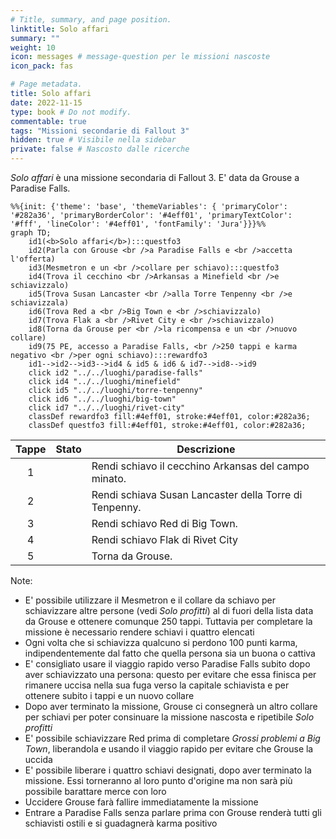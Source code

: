 ```yaml
---
# Title, summary, and page position.
linktitle: Solo affari
summary: ""
weight: 10
icon: messages # message-question per le missioni nascoste
icon_pack: fas

# Page metadata.
title: Solo affari
date: 2022-11-15
type: book # Do not modify.
commentable: true
tags: "Missioni secondarie di Fallout 3"
hidden: true # Visibile nella sidebar
private: false # Nascosto dalle ricerche
---
```


*Solo affari* è una missione secondaria di Fallout 3. E' data da Grouse a Paradise Falls.



```mermaid
%%{init: {'theme': 'base', 'themeVariables': { 'primaryColor': '#282a36', 'primaryBorderColor': '#4eff01', 'primaryTextColor': '#fff', 'lineColor': '#4eff01', 'fontFamily': 'Jura'}}}%%
graph TD;
    id1(<b>Solo affari</b>):::questfo3
    id2(Parla con Grouse <br />a Paradise Falls e <br />accetta l'offerta)
    id3(Mesmetron e un <br />collare per schiavo):::questfo3
    id4(Trova il cecchino <br />Arkansas a Minefield <br />e schiavizzalo)
    id5(Trova Susan Lancaster <br />alla Torre Tenpenny <br />e schiavizzala)
    id6(Trova Red a <br />Big Town e <br />schiavizzalo)
    id7(Trova Flak a <br />Rivet City e <br />schiavizzalo) 
    id8(Torna da Grouse per <br />la ricompensa e un <br />nuovo collare)
    id9(75 PE, accesso a Paradise Falls, <br />250 tappi e karma negativo <br />per ogni schiavo):::rewardfo3
    id1-->id2-->id3-->id4 & id5 & id6 & id7-->id8-->id9
    click id2 "../../luoghi/paradise-falls"
    click id4 "../../luoghi/minefield"
    click id5 "../../luoghi/torre-tenpenny"
    click id6 "../../luoghi/big-town"
    click id7 "../../luoghi/rivet-city"
    classDef rewardfo3 fill:#4eff01, stroke:#4eff01, color:#282a36;
    classDef questfo3 fill:#4eff01, stroke:#4eff01, color:#282a36;
```

| Tappe | Stato              | Descrizione |
| :-----: | :------------------: | ----------- |
|   1    |                    |  Rendi schiavo il cecchino Arkansas del campo minato.           |
|    2   |                    |   Rendi schiava Susan Lancaster della Torre di Tenpenny.          |
|  3     |                    |  Rendi schiavo Red di Big Town.           |
|   4    |                    |   Rendi schiavo Flak di Rivet City          |
|   5    |                    |   Torna da Grouse.          |

Note:
- E' possibile utilizzare il Mesmetron e il collare da schiavo per schiavizzare altre persone (vedi *Solo profitti*) al di fuori della lista data da Grouse e ottenere comunque 250 tappi. Tuttavia per completare la missione è necessario rendere schiavi i quattro elencati
- Ogni volta che si schiavizza qualcuno si perdono 100 punti karma, indipendentemente dal fatto che quella persona sia un buona o cattiva
- E' consigliato usare il viaggio rapido verso Paradise Falls subito dopo aver schiavizzato una persona: questo per evitare che essa finisca per rimanere uccisa nella sua fuga verso la capitale schiavista e per ottenere subito i tappi e un nuovo collare
- Dopo aver terminato la missione, Grouse ci consegnerà un altro collare per schiavi per poter consinuare la missione nascosta e ripetibile *Solo profitti*
- E' possibile schiavizzare Red prima di completare *Grossi problemi a Big Town*, liberandola e usando il viaggio rapido per evitare che Grouse la uccida
- E' possibile liberare i quattro schiavi designati, dopo aver terminato la missione. Essi torneranno al loro punto  d'origine ma non sarà più possibile barattare merce con loro
- Uccidere Grouse farà fallire immediatamente la missione
- Entrare a Paradise Falls senza parlare prima con Grouse renderà tutti gli schiavisti ostili e si guadagnerà karma positivo